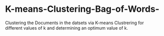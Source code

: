 # K-means-Clustering-Bag-of-Words-
Clustering the Documents in the datsets via K-means Clustrering for different values of k and determining an optimum value of k.
